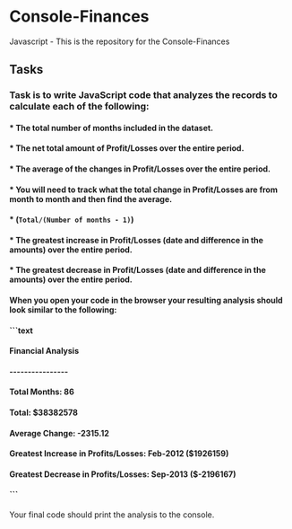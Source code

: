 # Console-Finances
Javascript - This is the repository for the Console-Finances

## Tasks

### Task is to write JavaScript code that analyzes the records to calculate each of the following:

#### * The total number of months included in the dataset.

#### * The net total amount of Profit/Losses over the entire period.

#### * The average of the **changes** in Profit/Losses over the entire period.
#### * You will need to track what the total change in Profit/Losses are from month to month and then find the average.
####   * (`Total/(Number of months - 1)`)

#### * The greatest increase in Profit/Losses (date and difference in the amounts) over the entire period.

#### * The greatest decrease in Profit/Losses (date and difference in the amounts) over the entire period.

#### When you open your code in the browser your resulting analysis should look similar to the following:

####  ```text
####  Financial Analysis 
####  ----------------
####  Total Months: 86
####  Total: $38382578
####  Average Change: -2315.12
####  Greatest Increase in Profits/Losses: Feb-2012 ($1926159)
####  Greatest Decrease in Profits/Losses: Sep-2013 ($-2196167)
####  ```

Your final code should print the analysis to the console.
